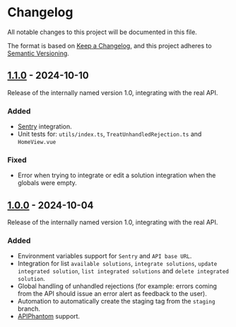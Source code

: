 # Changelog

All notable changes to this project will be documented in this file.

The format is based on [Keep a Changelog](https://keepachangelog.com/en/1.1.0/),
and this project adheres to [Semantic Versioning](https://semver.org/spec/v2.0.0.html).

## [1.1.0] - 2024-10-10

Release of the internally named version 1.0, integrating with the real API.


### Added

- [Sentry](https://sentry.io/) integration.
- Unit tests for: `utils/index.ts`, `TreatUnhandledRejection.ts` and `HomeView.vue`

### Fixed

- Error when trying to integrate or edit a solution integration when the globals were empty.

## [1.0.0] - 2024-10-04

Release of the internally named version 1.0, integrating with the real API.

### Added

- Environment variables support for `Sentry` and `API base URL`.
- Integration for list `available solutions`, `integrate solutions`, `update integrated solution`, `list integrated solutions` and `delete integrated solution`.
- Global handling of unhandled rejections (for example: errors coming from the API should issue an error alert as feedback to the user).
- Automation to automatically create the staging tag from the `staging` branch.
- [APIPhantom](https://github.com/weni-ai/APIPhantom) support.

[1.0.0]: https://github.com/weni-ai/commerce-webapp/compare/0.1.3...1.0.0
[1.1.0]: https://github.com/weni-ai/commerce-webapp/compare/1.0.0...1.1.0
